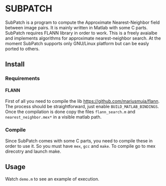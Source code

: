 # SUBPATCH

SubPatch is a program to compute the Approximate Nearest-Neighbor
field between image pairs. It is mainly written in Matlab with some C
parts. SubPatch requires FLANN library in order to work. This is a
freely avaialbe and implements algorithms for approximate
nearest-neighbor search. At the moment SubPatch supports only
GNU/Linux platform but can be easly ported to others.

## Install

### Requirements
    
#### FLANN

First of all you need to compile the lib
https://github.com/mariusmuja/flann. The process should be
straightforward, just enable `BUILD_MATLAB_BINDINGS`. Once the
compilation is done copy the files `flann_search.m` and
`nearest_neighbor.mex*` in a visible matlab path.

### Compile

Since SubPatch comes with some C parts, you need to compile these in
order to use it. So you must have `mex`, `gcc` and `make`. To compile
go to mex direcotry and launch make.

## Usage

Watch `demo.m` to see an example of execution.

